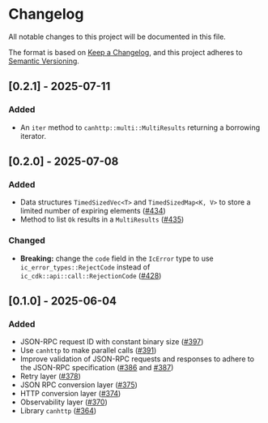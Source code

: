# Changelog

All notable changes to this project will be documented in this file.

The format is based on [Keep a Changelog](https://keepachangelog.com/en/1.1.0/),
and this project adheres to [Semantic Versioning](https://semver.org/spec/v2.0.0.html).

## [0.2.1] - 2025-07-11

### Added

- An `iter` method to `canhttp::multi::MultiResults` returning a borrowing iterator.

## [0.2.0] - 2025-07-08

### Added
- Data structures `TimedSizedVec<T>` and `TimedSizedMap<K, V>` to store a limited number of expiring elements ([#434](https://github.com/dfinity/evm-rpc-canister/pull/434))
- Method to list `Ok` results in a `MultiResults` ([#435](https://github.com/dfinity/evm-rpc-canister/pull/435))

### Changed

- **Breaking:** change the `code` field in the `IcError` type to use `ic_error_types::RejectCode` instead of `ic_cdk::api::call::RejectionCode` ([#428](https://github.com/dfinity/evm-rpc-canister/pull/428))

## [0.1.0] - 2025-06-04

### Added

- JSON-RPC request ID with constant binary size ([#397](https://github.com/dfinity/evm-rpc-canister/pull/397))
- Use `canhttp` to make parallel calls ([#391](https://github.com/dfinity/evm-rpc-canister/pull/391))
- Improve validation of JSON-RPC requests and responses to adhere to the JSON-RPC specification ([#386](https://github.com/dfinity/evm-rpc-canister/pull/386) and [#387](https://github.com/dfinity/evm-rpc-canister/pull/387))
- Retry layer ([#378](https://github.com/dfinity/evm-rpc-canister/pull/378))
- JSON RPC conversion layer ([#375](https://github.com/dfinity/evm-rpc-canister/pull/375))
- HTTP conversion layer ([#374](https://github.com/dfinity/evm-rpc-canister/pull/374))
- Observability layer ([#370](https://github.com/dfinity/evm-rpc-canister/pull/370))
- Library `canhttp` ([#364](https://github.com/dfinity/evm-rpc-canister/pull/364))